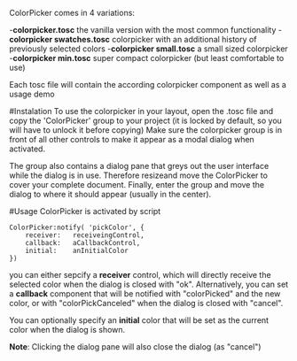 ColorPicker comes in 4 variations:

-**colorpicker.tosc** the vanilla version with the most common functionality
-**colorpicker swatches.tosc** colorpicker with an additional history of previously selected colors
-**colorpicker small.tosc** a small sized colorpicker
-**colorpicker min.tosc** super compact colorpicker (but least comfortable to use)

Each tosc file will contain the according colorpicker component as well as a usage demo

#Instalation
To use the colorpicker in your layout, open the .tosc file and copy the 'ColorPicker' group to your project (it is locked by default, so you will have to unlock it before copying)
Make sure the colorpicker group is in front of all other controls to make it appear as a modal dialog when activated.

The group also contains a dialog pane that greys out the user interface  while the dialog is in use. Therefore resizeand move the ColorPicker to cover your complete document.
Finally, enter the group and move the dialog to where it should appear (usually in the center).

#Usage
ColorPicker is activated by script

```
ColorPicker:notify( 'pickColor', {
    receiver:   receiveingControl,
    callback:   aCallbackControl,
    initial:    anInitialColor
})
```

you can either sepcify a **receiver** control, which will directly receive the selected color when the dialog is closed with "ok".
Alternatively, you can set a **callback** component that will be notified with "colorPicked" and the new color, or with "colorPickCanceled" when the dialog is closed with "cancel".

You can optionally specify an **initial** color that will be set as the current color when the dialog is shown.

**Note**: Clicking the dialog pane will also close the dialog (as "cancel")
